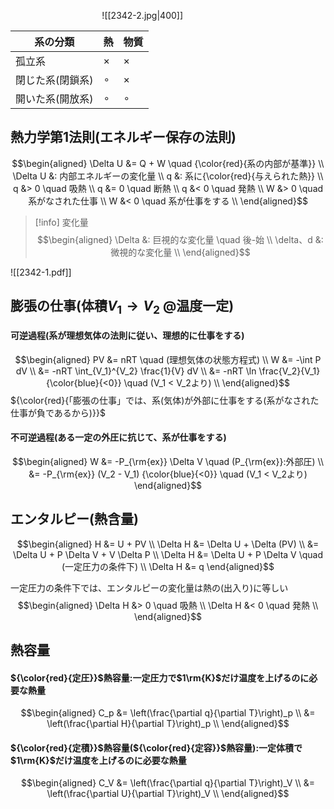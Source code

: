 $\hspace{4cm}$![[2342-2.jpg|400]]

| 系の分類 | 熱 | 物質 |
| ---- | ---- | ---- |
| 孤立系 | $\times$ | $\times$ |
| 閉じた系(閉鎖系) | $\circ$ | $\times$ |
| 開いた系(開放系) | $\circ$ | $\circ$ |

## 熱力学第$1$法則(エネルギー保存の法則)
$$\begin{aligned}
\Delta U &= Q + W \quad {\color{red}{系の内部が基準}} \\
\Delta U &: 内部エネルギーの変化量 \\
q &: 系に{\color{red}{与えられた熱}} \\
q &> 0 \quad 吸熱 \\
q &= 0 \quad 断熱 \\
q &< 0 \quad 発熱 \\
W &> 0 \quad 系がなされた仕事 \\
W &< 0 \quad 系が仕事をする \\
\end{aligned}$$

> [!info] 変化量
> $$\begin{aligned}
> \Delta &: 巨視的な変化量 \quad 後-始 \\
> \delta、d &: 微視的な変化量 \\
> \end{aligned}$$

![[2342-1.pdf]]

## 膨張の仕事(体積$V_1 \rightarrow V_2$ @温度一定)

#### 可逆過程(系が理想気体の法則に従い、理想的に仕事をする)
$$\begin{aligned}
PV &= nRT \quad (理想気体の状態方程式) \\
W &= -\int P dV \\
&= -nRT \int_{V_1}^{V_2} \frac{1}{V} dV \\
&= -nRT \ln \frac{V_2}{V_1} {\color{blue}{<0}} \quad (V_1 < V_2より) \\
\end{aligned}$$
${\color{red}{「膨張の仕事」では、系(気体)が外部に仕事をする(系がなされた仕事が負であるから)}}$

#### 不可逆過程(ある一定の外圧に抗じて、系が仕事をする)
$$\begin{aligned}
W &= -P_{\rm{ex}} \Delta V \quad (P_{\rm{ex}}:外部圧) \\
&= -P_{\rm{ex}} (V_2 - V_1) {\color{blue}{<0}} \quad (V_1 < V_2より)
\end{aligned}$$

## エンタルピー(熱含量)
$$\begin{aligned}
H &= U + PV \\
\Delta H &= \Delta U + \Delta (PV) \\
&= \Delta U + P \Delta V + V \Delta P \\
\Delta H &= \Delta U + P \Delta V \quad (一定圧力の条件下) \\
\Delta H &= q
\end{aligned}$$

一定圧力の条件下では、エンタルピーの変化量は熱の(出入り)に等しい
$$\begin{aligned}
\Delta H &> 0 \quad 吸熱 \\
\Delta H &< 0 \quad 発熱 \\
\end{aligned}$$

## 熱容量
#### ${\color{red}{定圧}}$熱容量:一定圧力で$1\rm{K}$だけ温度を上げるのに必要な熱量
$$\begin{aligned}
C_p &= \left(\frac{\partial q}{\partial T}\right)_p \\
&= \left(\frac{\partial H}{\partial T}\right)_p \\
\end{aligned}$$

#### ${\color{red}{定積}}$熱容量(${\color{red}{定容}}$熱容量):一定体積で$1\rm{K}$だけ温度を上げるのに必要な熱量
$$\begin{aligned}
C_V &= \left(\frac{\partial q}{\partial T}\right)_V \\
&= \left(\frac{\partial U}{\partial T}\right)_V \\
\end{aligned}$$

